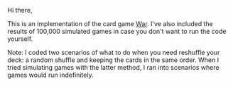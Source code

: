 Hi there,

This is an implementation of the card game [War](https://en.wikipedia.org/wiki/War_(card_game)).  I've also included the results of 100,000 simulated games in case you don't want to run the code yourself.

Note: I coded two scenarios of what to do when you need reshuffle your deck: a random shuffle and keeping the cards in the same order. When I tried simulating games with the latter method, I ran into scenarios where games would run indefinitely.

